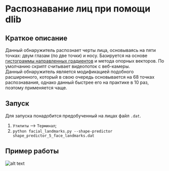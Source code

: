 # Распознавание лиц при помощи dlib

## Краткое описание

Данный обнаружитель распознает черты лица, основываясь на пяти точках: двум глазам (по две точки) и носу. Базируется на основе [гистограммы направленных градиентов](https://ru.wikipedia.org/wiki/%D0%93%D0%B8%D1%81%D1%82%D0%BE%D0%B3%D1%80%D0%B0%D0%BC%D0%BC%D0%B0_%D0%BD%D0%B0%D0%BF%D1%80%D0%B0%D0%B2%D0%BB%D0%B5%D0%BD%D0%BD%D1%8B%D1%85_%D0%B3%D1%80%D0%B0%D0%B4%D0%B8%D0%B5%D0%BD%D1%82%D0%BE%D0%B2) и метода опорных векторов.
По умолчанию скрипт считывает видеопоток с веб-камеры.     
Данный обнаружитель является модификацией подобного расширенного, который в свою очередь основывается на 68 точках распознавания, однако данный быстрее его на практике в 10 раз, поэтому применяется чаще.

## Запуск
Для запуска понадобится предобученный на лицах файл `.dat`.      
1. `Утилиты` --> `Терминал`;      
2. `python facial_landmarks.py --shape-predictor shape_predictor_5_face_landmarks.dat`

## Пример работы    
![alt text](https://github.com/andreqwert/OpenCV_projects/tree/master/facial_landmark/imgs/ex1.png)
